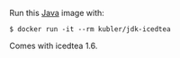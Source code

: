Run this [Java][] image with:

    $ docker run -it --rm kubler/jdk-icedtea

Comes with icedtea 1.6.

[Java]: http://icedtea.classpath.org/wiki/Main_Page
